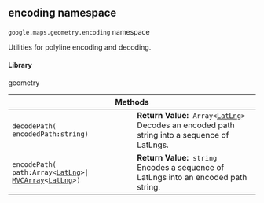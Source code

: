 <h2 id="encoding"> encoding namespace </h2><p>
<code><span itemprop="path">google.maps.geometry</span>.<span itemprop="name">encoding</span></code>
namespace
</p><p>Utilities for polyline encoding and decoding.</p><h4>Library</h4><p>geometry</p><div class="devsite-table-wrapper"><table class="methods responsive" summary="namespace encoding - Static Methods">
<thead>
<tr><th colspan="2">Methods</th>
</tr></thead>
<tbody>
<tr>
<td><code><span>decodePath(<wbr>encodedPath:string)</span></code></td>
<td><div><strong>Return Value:</strong>&nbsp; <code>Array&lt;<a href="https://github.com/amenadiel/google-maps-documentation/blob/master/docs/LatLng.md">LatLng</a>&gt;</code></div>
<div class="desc">Decodes an encoded path string into a sequence of LatLngs.</div></td>
</tr>
<tr>
<td><code><span>encodePath(<wbr>path:Array&lt;</span><a href="https://github.com/amenadiel/google-maps-documentation/blob/master/docs/LatLng.md"><span>LatLng</span></a><span>&gt;|<wbr></span><a href="https://github.com/amenadiel/google-maps-documentation/blob/master/docs/MVCArray.md"><span>MVCArray</span></a><span>&lt;</span><a href="https://github.com/amenadiel/google-maps-documentation/blob/master/docs/LatLng.md"><span>LatLng</span></a><span>&gt;)</span></code></td>
<td><div><strong>Return Value:</strong>&nbsp; <code>string</code></div>
<div class="desc">Encodes a sequence of LatLngs into an encoded path string.</div></td>
</tr>
</tbody>
</table></div>
